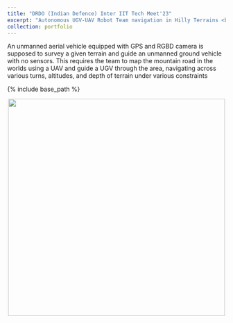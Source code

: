 ```yaml
---
title: "DRDO (Indian Defence) Inter IIT Tech Meet'23"
excerpt: "Autonomous UGV-UAV Robot Team navigation in Hilly Terrains <br/><img src='images/image_3_0.jpg'>"
collection: portfolio
---
```


An unmanned aerial vehicle equipped with GPS and RGBD camera is supposed to survey
a given terrain and guide an unmanned ground vehicle with no sensors. This requires the
team to map the mountain road in the worlds using a UAV and guide a UGV through the
area, navigating across various turns, altitudes, and depth of terrain under various
constraints

{% include base_path %}
<div style="text-align: center;">
  <img src="{{ base_path }}/images/image_3_1.png" width="500">
</div>
